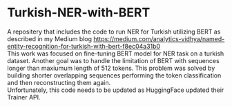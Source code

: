 # Turkish-NER-with-BERT
A repositery that includes the code to run NER for Turkish utilizing BERT as described in my Medium blog https://medium.com/analytics-vidhya/named-entity-recognition-for-turkish-with-bert-f8ec04a31b0 <br/>
This work was focused on fine-tuning BERT model for NER task on a turkish dataset. Another goal was to handle the limitation of BERT with sequences longer than maxiumum length of 512 tokens. This problem was solved by building shorter overlapping sequences performing the token classification and then reconstructing them again. <br/>
Unfortunately, this code needs to be updated as HuggingFace updated their Trainer API.
